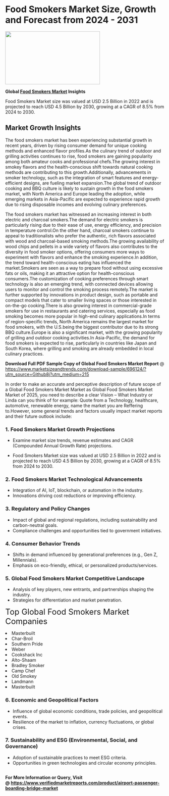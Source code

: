 <H1>Food Smokers Market Size, Growth and Forecast from 2024 - 2031</H1><img class="aligncenter size-medium wp-image-584254" src="https://thirdeyenews.in/wp-content/uploads/2024/09/Global-Market-Research-300x168.jpeg" alt="" width="300" height="168" /><p><strong>Global&nbsp;<a href="https://www.marketsizeandtrends.com/download-sample/696124/?utm_source=Github8j?utm_medium=215">Food Smokers Market</a> Insights</strong></p><p>Food Smokers Market size was valued at USD 2.5 Billion in 2022 and is projected to reach USD 4.5 Billion by 2030, growing at a CAGR of 8.5% from 2024 to 2030.</p><p><h2>Market Growth Insights</h2> <p>The food smokers market has been experiencing substantial growth in recent years, driven by rising consumer demand for unique cooking methods and enhanced flavor profiles.As the culinary trend of outdoor and grilling activities continues to rise, food smokers are gaining popularity among both amateur cooks and professional chefs.The growing interest in smokey flavors and the health-conscious shift towards natural cooking methods are contributing to this growth.Additionally, advancements in smoker technology, such as the integration of smart features and energy-efficient designs, are fueling market expansion.The global trend of outdoor cooking and BBQ culture is likely to sustain growth in the food smokers market, with North America and Europe leading the adoption, while emerging markets in Asia-Pacific are expected to experience rapid growth due to rising disposable incomes and evolving culinary preferences.</p> <p>The food smokers market has witnessed an increasing interest in both electric and charcoal smokers.The demand for electric smokers is particularly rising due to their ease of use, energy efficiency, and precision in temperature control.On the other hand, charcoal smokers continue to appeal to traditionalists who prefer the authentic, rich flavors associated with wood and charcoal-based smoking methods.The growing availability of wood chips and pellets in a wide variety of flavors also contributes to the diversity in food smoker options, offering consumers more ways to experiment with flavors and enhance the smoking experience.In addition, the trend toward health-conscious eating has influenced the market.Smokers are seen as a way to prepare food without using excessive fats or oils, making it an attractive option for health-conscious consumers.The customization of cooking preferences through smart technology is also an emerging trend, with connected devices allowing users to monitor and control the smoking process remotely.The market is further supported by innovations in product design, such as portable and compact models that cater to smaller living spaces or those interested in on-the-go cooking.There is also growing interest in commercial-grade smokers for use in restaurants and catering services, especially as food smoking becomes more popular in high-end culinary applications.In terms of region-specific trends, North America remains the largest market for food smokers, with the U.S.being the biggest contributor due to its strong BBQ culture.Europe is also a significant market, with the growing popularity of grilling and outdoor cooking activities.In Asia-Pacific, the demand for food smokers is expected to rise, particularly in countries like Japan and South Korea, where grilling and smoking are already embedded in local culinary practices.<p><span class=""><strong>Download Full PDF Sample Copy of Global Food Smokers Market Report</strong> @ <a href="https://www.marketsizeandtrends.com/download-sample/696124/?utm_source=Github8j?utm_medium=215" target="_blank">https://www.marketsizeandtrends.com/download-sample/696124/?utm_source=Github8j?utm_medium=215</a></span></p><p>In order to make an accurate and perceptive description of future scope of a Global&nbsp;Food Smokers Market Market as Global&nbsp;Food Smokers Market Market of 2025, you need to describe a clear Vision &ndash; What Industry or Linda can you think of for example: Quote from a Technology, healthcare, automotive, renewable energy, name the market you are Reffering to.However, some general trends and factors usually impact market reports and their future outlook include:</p><h3>1.&nbsp;<strong>Food Smokers Market Growth Projections</strong></h3><ul><li>Examine market size trends, revenue estimates and CAGR (Compounded Annual Growth Rate) projections.</li><li><p>Food Smokers Market size was valued at USD 2.5 Billion in 2022 and is projected to reach USD 4.5 Billion by 2030, growing at a CAGR of 8.5% from 2024 to 2030.</p></li></ul><h3>2.&nbsp;<strong>Food Smokers Market Technological Advancements</strong></h3><ul><li>Integration of AI, IoT, blockchain, or automation in the industry.</li><li>Innovations driving cost reductions or improving efficiency.</li></ul><h3>3.&nbsp;<strong>Regulatory and Policy Changes</strong></h3><ul><li>Impact of global and regional regulations, including sustainability and carbon-neutral goals.</li><li>Compliance challenges and opportunities tied to government initiatives.</li></ul><h3>4.&nbsp;<strong>Consumer Behavior Trends</strong></h3><ul><li>Shifts in demand influenced by generational preferences (e.g., Gen Z, Millennials).</li><li>Emphasis on eco-friendly, ethical, or personalized products/services.</li></ul><h3>5.&nbsp;<strong>Global Food Smokers Market Competitive Landscape</strong></h3><ul><li>Analysis of key players, new entrants, and partnerships shaping the industry.</li><li>Strategies for differentiation and market penetration.</li></ul><p data-pm-slice="1 1 []"><span style="color: inherit; font-family: inherit; font-size: 25px;">Top Global Food Smokers Market Companies</span></p><div class="" data-test-id=""><p><li>Masterbuilt</li><li> Char-Broil</li><li> Southern Pride</li><li> Weber</li><li> Cookshack Inc</li><li> Alto-Shaam</li><li> Bradley Smoker</li><li> Camp Chef</li><li> Old Smokey</li><li> Landmann</li><li> Masterbuilt</li></p></div><h3>6.&nbsp;<strong>Economic and Geopolitical Factors</strong></h3><ul><li>Influence of global economic conditions, trade policies, and geopolitical events.</li><li>Resilience of the market to inflation, currency fluctuations, or global crises.</li></ul><h3>7.&nbsp;<strong>Sustainability and ESG (Environmental, Social, and Governance)</strong></h3><ul><li>Adoption of sustainable practices to meet ESG criteria.</li><li>Opportunities in green technologies and circular economy principles.</li></ul><h2><strong style="font-size: 14px;">For More Information or Query, Visit @&nbsp;</strong><a style="background-color: #ffffff; font-size: 14px;" href="https://www.marketsizeandtrends.com/report/food-smokers-market/" target="_blank">https://www.verifiedmarketreports.com/product/airport-passenger-boarding-bridge-market</a></h2>